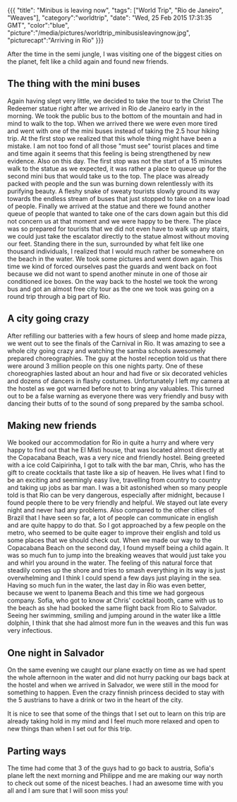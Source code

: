 {{{
  "title": "Minibus is leaving now",
  "tags": ["World Trip", "Rio de Janeiro", "Weaves"],
  "category":"worldtrip",
  "date": "Wed, 25 Feb 2015 17:31:35 GMT",
  "color":"blue",
  "picture":"/media/pictures/worldtrip_minibusisleavingnow.jpg",
  "picturecapt":"Arriving in Rio"
}}}

After the time in the semi jungle, I was visiting one of the biggest cities on the planet, felt like a child again and found new friends.
<!--more-->
## The thing with the mini buses
Again having slept very little, we decided to take the tour to the Christ The Redeemer statue right after we arrived in Rio de Janeiro early in the morning.
We took the public bus to the bottom of the mountain and had in mind to walk to the top. When we arrived there we were even more tired and
went with one of the mini buses instead of taking the 2.5 hour hiking trip. At the first stop we realized that this whole thing might have been
a mistake. I am not too fond of all those "must see" tourist places and time and time again it seems that this feeling is being strengthened
by new evidence. Also on this day. The first stop was not the start of a 15 minutes walk to the statue as we expected, it was rather a place
to queue up for the second mini bus that would take us to the top. The place was already packed with people and the sun was burning down
relentlessly with its purifying beauty. A fleshy snake of sweaty tourists slowly ground its way towards the endless stream of buses that
just stopped to take on a new load of people. Finally we arrived at the statue and there we found another queue of people that wanted to
take one of the cars down again but this did not concern us at that moment and we were happy to be there. The place was so prepared for
tourists that we did not even have to walk up any stairs, we could just take the escalator directly to the statue almost without moving our
feet. Standing there in the sun, surrounded by what felt like one thousand individuals, I realized that I would much rather be somewhere
on the beach in the water. We took some pictures and went down again. This time we kind of forced ourselves past the guards and went back on
foot because we did not want to spend another minute in one of those air conditioned ice boxes. On the way back to the hostel we took
the wrong bus and got an almost free city tour as the one we took was going on a round trip through a big part of Rio.

## A city going crazy
After refilling our batteries with a few hours of sleep and home made pizza, we went out to see the finals of the Carnival in Rio. It was
amazing to see a whole city going crazy and watching the samba schools awesomely prepared choreographies. The guy at the hostel reception
told us that there were around 3 million people on this one nights party. One of these choreographies lasted about an hour and had five or
six decorated vehicles and dozens of dancers in flashy costumes. Unfortunately I left my camera at the hostel as we got warned before not to
bring any valuables. This turned out to be a false warning as everyone there was very friendly and busy with dancing their butts of to the
sound of song prepared by the samba school.

## Making new friends
We booked our accommodation for Rio in quite a hurry and where very happy to find out that he El Misti house, that was located almost
directly at the Copacabana Beach, was a very nice and friendly hostel. Being greeted with a ice cold Caipirinha, I got to talk with
the bar man, Chris, who has the gift to create cocktails that taste like a sip of heaven. He lives what I find to be an exciting and seemingly
easy live, travelling from country to country and taking up jobs as bar man.
I was a bit astonished when so many people told is that Rio can be very dangerous, especially after midnight, because I found people there
to be very friendly and helpful. We stayed out late every night and never had any problems. Also compared to the other cities of Brazil
that I have seen so far, a lot of people can communicate in english and are quite happy to do that. So I got approached by a few people on
the metro, who seemed to be quite eager to improve their english and told us some places that we should check out.
When we made our way to the Copacabana Beach on the second day, I found myself being a child again. It was so much fun to jump into the
breaking weaves that would just take you and whirl you around in the water. The feeling of this natural force that steadily comes up the
shore and tries to smash everything in its way is just overwhelming and I think I could spend a few days just playing in the sea.
Having so much fun in the water, the last day in Rio was even better, because we went to Ipanema Beach and this time we had gorgeous company.
Sofia, who got to know at Chris' cocktail booth, came with us to the beach as she had booked the same flight back from Rio to Salvador.
Seeing her swimming, smiling and jumping around in the water like a little dolphin, I think that she had almost more fun in the weaves
and this fun was very infectious.

## One night in Salvador
On the same evening we caught our plane exactly on time as we had spent the whole afternoon in the water and did not hurry packing our bags
back at the hostel and when we arrived in Salvador, we were still in the mood for something to happen. Even the crazy finnish princess decided
to stay with the 5 austrians to have a drink or two in the heart of the city.

It is nice to see that some of the things that I set out to learn on this trip are already taking hold in my mind and I feel much more relaxed
and open to new things than when I set out for this trip.

## Parting ways
The time had come that 3 of the guys had to go back to austria, Sofia's plane left the next morning and Philippe and me are making our way north
to check out some of the nicest beaches. I had an awesome time with you all and I am sure that I will soon miss you!

<!--gallery:media/pictures/minibusisleavingnow-->

